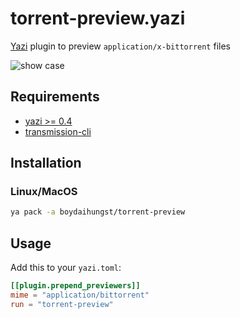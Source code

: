 # torrent-preview.yazi

[Yazi](https://github.com/sxyazi/yazi) plugin to preview `application/x-bittorrent` files

![show case](https://github.com/kirasok/torrent-preview.yazi/assets/75790517/6f215e6d-bb19-46f4-b606-9241594028ff)

## Requirements

- [yazi >= 0.4](https://github.com/sxyazi/yazi)
- [transmission-cli](https://github.com/transmission/transmission)

## Installation

### Linux/MacOS

```sh
ya pack -a boydaihungst/torrent-preview
```

## Usage

Add this to your `yazi.toml`:

```toml
[[plugin.prepend_previewers]]
mime = "application/bittorrent"
run = "torrent-preview"
```
